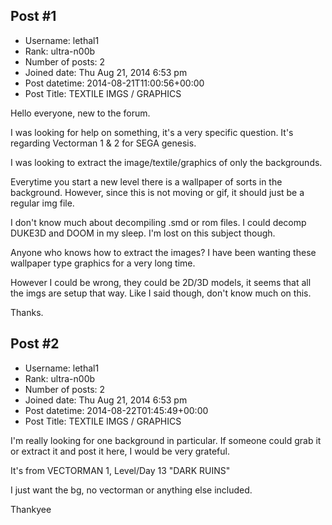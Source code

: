 ## Post #1
- Username: lethal1
- Rank: ultra-n00b
- Number of posts: 2
- Joined date: Thu Aug 21, 2014 6:53 pm
- Post datetime: 2014-08-21T11:00:56+00:00
- Post Title: TEXTILE IMGS  / GRAPHICS

Hello everyone, new to the forum.

I was looking for help on something, it's a very specific question. It's regarding Vectorman 1 & 2 for SEGA genesis.

I was looking to extract the image/textile/graphics of only the backgrounds.

Everytime you start a new level there is a wallpaper of sorts in the background. However, since this is not moving or gif, it should just be a regular img file.

I don't know much about decompiling .smd or rom files. I could decomp DUKE3D and DOOM in my sleep. I'm lost on this subject though.

Anyone who knows how to extract the images? I have been wanting these wallpaper type graphics for a very long time. 

However I could be wrong, they could be 2D/3D models, it seems that all the imgs are setup that way. Like I said though, don't know much on this.

Thanks.
## Post #2
- Username: lethal1
- Rank: ultra-n00b
- Number of posts: 2
- Joined date: Thu Aug 21, 2014 6:53 pm
- Post datetime: 2014-08-22T01:45:49+00:00
- Post Title: TEXTILE IMGS  / GRAPHICS

I'm really looking for one background in particular. If someone could grab it or extract it and post it here, I would be very grateful.

It's from VECTORMAN 1, Level/Day 13 "DARK RUINS"

I just want the bg, no vectorman or anything else included.

Thankyee

